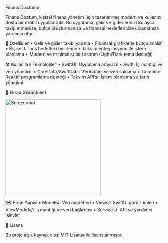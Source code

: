 Finans Dostumm

Finans Dostum, kişisel finans yönetimi için tasarlanmış modern ve kullanıcı dostu bir mobil uygulamadır. Bu uygulama, gelir ve giderlerinizi kolayca takip etmenize, bütçe oluşturmanıza ve finansal hedeflerinize ulaşmanıza yardımcı olur.

🎨 Özellikler
	•	Gelir ve gider takibi yapma
	•	Finansal grafiklerle bütçe analizi
	•	Kişisel finans hedefleri belirleme
	•	Takvim entegrasyonu ile işlem planlama
	•	Modern ve minimalist bir tasarım (Light/Dark tema desteği)

🛠️ Kullanılan Teknolojiler
	•	SwiftUI: Uygulama arayüzü
	•	Swift: İş mantığı ve veri yönetimi
	•	CoreData/SwiftData: Veritabanı ve veri saklama
	•	Combine: Reaktif programlama desteği
	•	Takvim API’si: İşlem planlama ve tarih yönetimi

📸 Ekran Görüntüleri

<img src="https://github.com/user-attachments/assets/eb23c85d-ae59-4ab2-8ca9-08910556013e" alt="Screenshot" width="300"/>




🗺️ Proje Yapısı
	•	Models/: Veri modelleri
	•	Views/: SwiftUI görünümleri
	•	ViewModels/: İş mantığı ve veri bağlantısı
	•	Services/: API ve yardımcı işlevler

📝 Lisans

Bu proje açık kaynak olup MIT Lisansı ile lisanslanmıştır.

